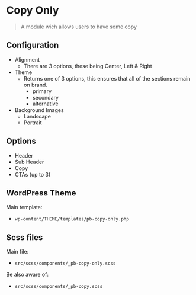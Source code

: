 # Copy Only

> A module wich allows users to have some copy

## Configuration 
- Alignment
	- There are 3 options, these being Center, Left & Right
- Theme
	- Returns one of 3 options, this ensures that all of the sections remain on brand.
		- primary
		- secondary
		- alternative
- Background Images
	- Landscape
	- Portrait

## Options
- Header
- Sub Header
- Copy
- CTAs (up to 3)

## WordPress Theme
Main template:
- ```wp-content/THEME/templates/pb-copy-only.php```

## Scss files

Main file:
- ```src/scss/components/_pb-copy-only.scss```

Be also aware of:
- ```src/scss/components/_pb-copy.scss```
